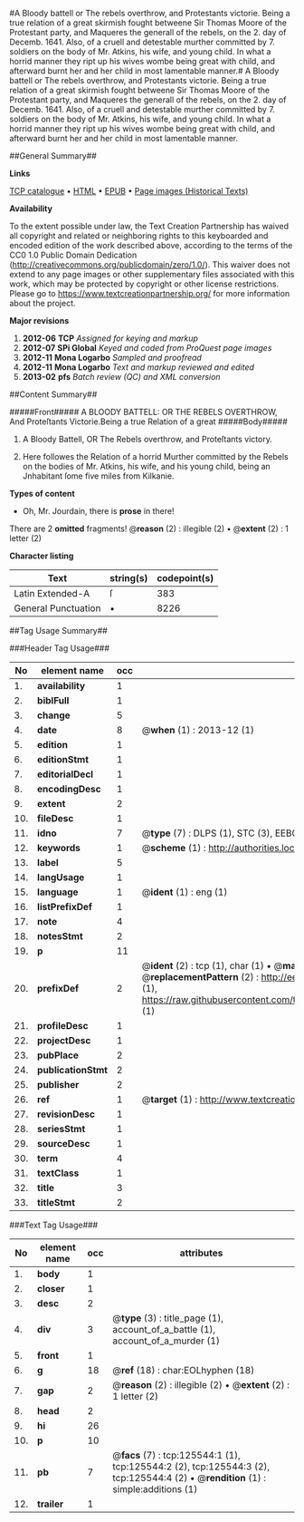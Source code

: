 #A Bloody battell or The rebels overthrow, and Protestants victorie. Being a true relation of a great skirmish fought betweene Sir Thomas Moore of the Protestant party, and Maqueres the generall of the rebels, on the 2. day of Decemb. 1641. Also, of a cruell and detestable murther committed by 7. soldiers on the body of Mr. Atkins, his wife, and young child. In what a horrid manner they ript up his wives wombe being great with child, and afterward burnt her and her child in most lamentable manner.#
A Bloody battell or The rebels overthrow, and Protestants victorie. Being a true relation of a great skirmish fought betweene Sir Thomas Moore of the Protestant party, and Maqueres the generall of the rebels, on the 2. day of Decemb. 1641. Also, of a cruell and detestable murther committed by 7. soldiers on the body of Mr. Atkins, his wife, and young child. In what a horrid manner they ript up his wives wombe being great with child, and afterward burnt her and her child in most lamentable manner.

##General Summary##

**Links**

[TCP catalogue](http://www.ota.ox.ac.uk/tcp/)  • 
[HTML](http://tei.it.ox.ac.uk/tcp/Texts-HTML/free/A76/A76858.html)  • 
[EPUB](http://tei.it.ox.ac.uk/tcp/Texts-EPUB/free/A76/A76858.epub) • 
[Page images (Historical Texts)](https://historicaltexts.jisc.ac.uk/eebo-99873090e)

**Availability**

To the extent possible under law, the Text Creation Partnership has waived all copyright and related or neighboring rights to this keyboarded and encoded edition of the work described above, according to the terms of the CC0 1.0 Public Domain Dedication (http://creativecommons.org/publicdomain/zero/1.0/). This waiver does not extend to any page images or other supplementary files associated with this work, which may be protected by copyright or other license restrictions. Please go to https://www.textcreationpartnership.org/ for more information about the project.

**Major revisions**

1. __2012-06__ __TCP__ *Assigned for keying and markup*
1. __2012-07__ __SPi Global__ *Keyed and coded from ProQuest page images*
1. __2012-11__ __Mona Logarbo__ *Sampled and proofread*
1. __2012-11__ __Mona Logarbo__ *Text and markup reviewed and edited*
1. __2013-02__ __pfs__ *Batch review (QC) and XML conversion*

##Content Summary##

#####Front#####
A BLOODY BATTELL: OR THE REBELS OVERTHROW, And Proteſtants Victorie.Being a true Relation of a great
#####Body#####

1. A Bloody Battell, OR The Rebels overthrow, and Proteſtants victory.

1. Here followes the Relation of a horrid Murther committed by the Rebels on the bodies of Mr. Atkins, his wife, and his young child, being an Jnhabitant ſome five miles from Kilkanie.

**Types of content**

  * Oh, Mr. Jourdain, there is **prose** in there!

There are 2 **omitted** fragments! 
 @__reason__ (2) : illegible (2)  •  @__extent__ (2) : 1 letter (2)

**Character listing**


|Text|string(s)|codepoint(s)|
|---|---|---|
|Latin Extended-A|ſ|383|
|General Punctuation|•|8226|

##Tag Usage Summary##

###Header Tag Usage###

|No|element name|occ|attributes|
|---|---|---|---|
|1.|__availability__|1||
|2.|__biblFull__|1||
|3.|__change__|5||
|4.|__date__|8| @__when__ (1) : 2013-12 (1)|
|5.|__edition__|1||
|6.|__editionStmt__|1||
|7.|__editorialDecl__|1||
|8.|__encodingDesc__|1||
|9.|__extent__|2||
|10.|__fileDesc__|1||
|11.|__idno__|7| @__type__ (7) : DLPS (1), STC (3), EEBO-CITATION (1), PROQUEST (1), VID (1)|
|12.|__keywords__|1| @__scheme__ (1) : http://authorities.loc.gov/ (1)|
|13.|__label__|5||
|14.|__langUsage__|1||
|15.|__language__|1| @__ident__ (1) : eng (1)|
|16.|__listPrefixDef__|1||
|17.|__note__|4||
|18.|__notesStmt__|2||
|19.|__p__|11||
|20.|__prefixDef__|2| @__ident__ (2) : tcp (1), char (1)  •  @__matchPattern__ (2) : ([0-9\-]+):([0-9IVX]+) (1), (.+) (1)  •  @__replacementPattern__ (2) : http://eebo.chadwyck.com/downloadtiff?vid=$1&page=$2 (1), https://raw.githubusercontent.com/textcreationpartnership/Texts/master/tcpchars.xml#$1 (1)|
|21.|__profileDesc__|1||
|22.|__projectDesc__|1||
|23.|__pubPlace__|2||
|24.|__publicationStmt__|2||
|25.|__publisher__|2||
|26.|__ref__|1| @__target__ (1) : http://www.textcreationpartnership.org/docs/. (1)|
|27.|__revisionDesc__|1||
|28.|__seriesStmt__|1||
|29.|__sourceDesc__|1||
|30.|__term__|4||
|31.|__textClass__|1||
|32.|__title__|3||
|33.|__titleStmt__|2||


###Text Tag Usage###

|No|element name|occ|attributes|
|---|---|---|---|
|1.|__body__|1||
|2.|__closer__|1||
|3.|__desc__|2||
|4.|__div__|3| @__type__ (3) : title_page (1), account_of_a_battle (1), account_of_a_murder (1)|
|5.|__front__|1||
|6.|__g__|18| @__ref__ (18) : char:EOLhyphen (18)|
|7.|__gap__|2| @__reason__ (2) : illegible (2)  •  @__extent__ (2) : 1 letter (2)|
|8.|__head__|2||
|9.|__hi__|26||
|10.|__p__|10||
|11.|__pb__|7| @__facs__ (7) : tcp:125544:1 (1), tcp:125544:2 (2), tcp:125544:3 (2), tcp:125544:4 (2)  •  @__rendition__ (1) : simple:additions (1)|
|12.|__trailer__|1||
